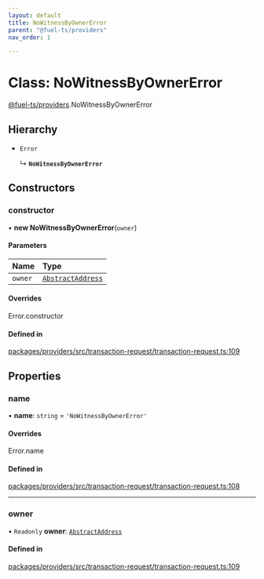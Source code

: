 ```yaml
---
layout: default
title: NoWitnessByOwnerError
parent: "@fuel-ts/providers"
nav_order: 1

---
```


# Class: NoWitnessByOwnerError

[@fuel-ts/providers](../index.md).NoWitnessByOwnerError

## Hierarchy

- `Error`

  ↳ **`NoWitnessByOwnerError`**

## Constructors

### constructor

• **new NoWitnessByOwnerError**(`owner`)

#### Parameters

| Name | Type |
| :------ | :------ |
| `owner` | [`AbstractAddress`](internal-AbstractAddress.md) |

#### Overrides

Error.constructor

#### Defined in

[packages/providers/src/transaction-request/transaction-request.ts:109](https://github.com/FuelLabs/fuels-ts/blob/master/packages/providers/src/transaction-request/transaction-request.ts#L109)

## Properties

### name

• **name**: `string` = `'NoWitnessByOwnerError'`

#### Overrides

Error.name

#### Defined in

[packages/providers/src/transaction-request/transaction-request.ts:108](https://github.com/FuelLabs/fuels-ts/blob/master/packages/providers/src/transaction-request/transaction-request.ts#L108)

___

### owner

• `Readonly` **owner**: [`AbstractAddress`](internal-AbstractAddress.md)

#### Defined in

[packages/providers/src/transaction-request/transaction-request.ts:109](https://github.com/FuelLabs/fuels-ts/blob/master/packages/providers/src/transaction-request/transaction-request.ts#L109)
